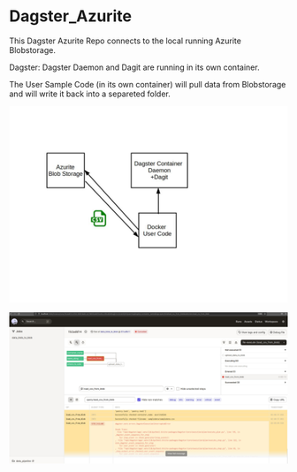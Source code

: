 # Dagster_Azurite


This Dagster Azurite Repo connects to the local running Azurite Blobstorage.

Dagster: Dagster Daemon and Dagit are running in its own container.


The User Sample Code (in its own container) will pull data from Blobstorage and will write it back into a separeted folder.


![docker](./docker_schema.jpg)


![error](./error_pipeline.jpg)


